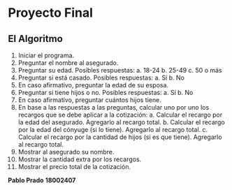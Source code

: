 
# Proyecto Final

## El Algoritmo

1. Iniciar el programa.
2. Preguntar el nombre al asegurado.
3. Preguntar su edad.
	Posibles respuestas:
	a. 18-24
	b. 25-49
	c. 50 o más
4. Preguntar si está casado.
	Posibles respuestas:
	a. Sí
	b. No
5. En caso afirmativo, preguntar la edad de su esposa.
6. Preguntar si tiene hijos o no.
	Posibles respuestas:
	a. Sí
	b. No
7. En caso afirmativo, preguntar cuántos hijos tiene.
8. En base a las respuestas a las preguntas, calcular uno por uno los recargos que se debe aplicar a la cotización:
	a. Calcular el recargo por la edad del asegurado. Agregarlo al recargo total.
	b. Calcular el recargo por la edad del cónyuge (si lo tiene). Agregarlo al recargo total.
	c. Calcular el recargo por la cantidad de hijos (si es que tiene). Agregarlo al recargo total.
9. Mostrar al asegurado su nombre.
10. Mostrar la cantidad extra por los recargos.
11. Mostrar el precio total de la cotización.

**Pablo Prado**
**18002407**